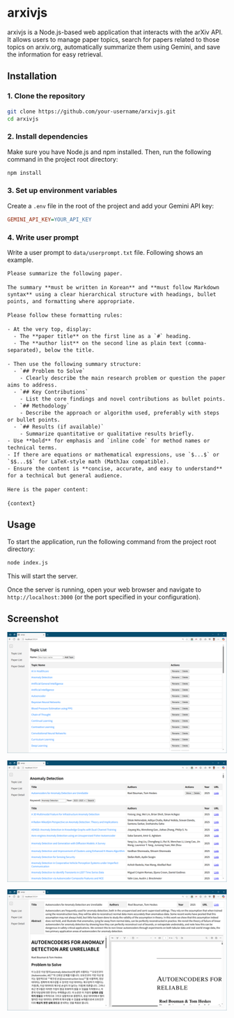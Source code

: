 # arxivjs

arxivjs is a Node.js-based web application that interacts with the arXiv API. It allows users to manage paper topics, search for papers related to those topics on arxiv.org, automatically summarize them using Gemini, and save the information for easy retrieval.

## Installation

### 1. Clone the repository

```bash
git clone https://github.com/your-username/arxivjs.git
cd arxivjs
```

### 2. Install dependencies

Make sure you have Node.js and npm installed. Then, run the following command in the project root directory:

```bash
npm install
```

### 3. Set up environment variables

Create a `.env` file in the root of the project and add your Gemini API key:

```ini
GEMINI_API_KEY=YOUR_API_KEY
```

### 4. Write user prompt

Write a user prompt to `data/userprompt.txt` file.
Following shows an example.

```text
Please summarize the following paper.

The summary **must be written in Korean** and **must follow Markdown syntax** using a clear hierarchical structure with headings, bullet points, and formatting where appropriate.

Please follow these formatting rules:

- At the very top, display:
  - The **paper title** on the first line as a `#` heading.
  - The **author list** on the second line as plain text (comma-separated), below the title.

- Then use the following summary structure:
  - `## Problem to Solve`
    - Clearly describe the main research problem or question the paper aims to address.
  - `## Key Contributions`
    - List the core findings and novel contributions as bullet points.
  - `## Methodology`
    - Describe the approach or algorithm used, preferably with steps or bullet points.
  - `## Results (if available)`
    - Summarize quantitative or qualitative results briefly.
- Use **bold** for emphasis and `inline code` for method names or technical terms.
- If there are equations or mathematical expressions, use `$...$` or `$$...$$` for LaTeX-style math (MathJax compatible).
- Ensure the content is **concise, accurate, and easy to understand** for a technical but general audience.

Here is the paper content:

{context}
```

## Usage

To start the application, run the following command from the project root directory:

```bash
node index.js
```

This will start the server.

Once the server is running, open your web browser and navigate to `http://localhost:3000` (or the port specified in your configuration).

## Screenshot

![Topic list](./public/topic_list.png)

![Paper List](./public/paper_list.png)

![Paper Detail](./public/paper_detail.png)
